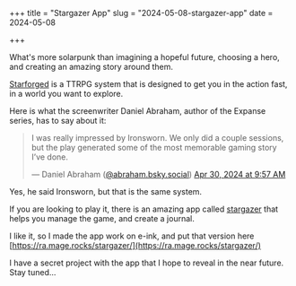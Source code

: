 +++
title = "Stargazer App"
slug = "2024-05-08-stargazer-app"
date = 2024-05-08

+++

What's more solarpunk than imagining a hopeful future, choosing a hero, and creating an amazing story around them. 

[Starforged](https://www.ironswornrpg.com/product-ironsworn-starforged) is a TTRPG system that is designed to get you in the action fast, in a world you want to explore.

Here is what the screenwriter Daniel Abraham, author of the Expanse series, has to say about it:

<blockquote class="bluesky-embed" data-bluesky-uri="at://did:plc:ndglohgidzmlo5vbjt5breli/app.bsky.feed.post/3kredqbgj2c2c" data-bluesky-cid="bafyreigtpxdtlc7s3fvd4l72uxbvzje2cqslaqxqvijlujlkr627ttdlpu"><p lang="en">I was really impressed by Ironsworn.  We only did a couple sessions, but the play generated some of the most memorable gaming story I’ve done.</p>&mdash; Daniel Abraham (<a href="https://bsky.app/profile/did:plc:ndglohgidzmlo5vbjt5breli?ref_src=embed">@abraham.bsky.social</a>) <a href="https://bsky.app/profile/did:plc:ndglohgidzmlo5vbjt5breli/post/3kredqbgj2c2c?ref_src=embed">Apr 30, 2024 at 9:57 AM</a></blockquote><script async src="https://embed.bsky.app/static/embed.js" charset="utf-8"></script>

Yes, he said Ironsworn, but that is the same system.

If you are looking to play it, there is an amazing app called [stargazer](https://github.com/nboughton/stargazer) that helps you manage the game, and create a journal.

I like it, so I made the app work on e-ink, and put that version here [https://ra.mage.rocks/stargazer/](https://ra.mage.rocks/stargazer/)

I have a secret project with the app that I hope to reveal in the near future. Stay tuned...

